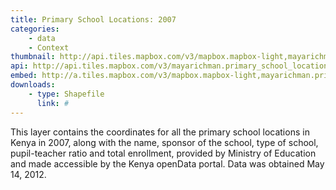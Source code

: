 ```yaml
---
title: Primary School Locations: 2007
categories: 
    - data
    - Context
thumbnail: http://api.tiles.mapbox.com/v3/mapbox.mapbox-light,mayarichman.primary_school_locations/7/77/63.png128
api: http://api.tiles.mapbox.com/v3/mayarichman.primary_school_locations.jsonp
embed: http://a.tiles.mapbox.com/v3/mapbox.mapbox-light,mayarichman.primary_school_locations.html#6/-0.1318/37.0899
downloads:
    - type: Shapefile
      link: #
---
```

<p>This layer contains the coordinates for all the primary school locations in Kenya in 2007, along with the name, sponsor of the school, type of school, pupil-teacher ratio and total enrollment, provided by Ministry of Education and made accessible by the Kenya openData portal. Data was obtained May 14, 2012.</p>